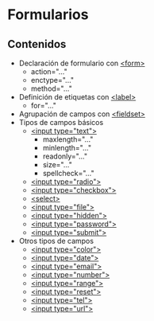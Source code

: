 # Formularios

## Contenidos

* Declaración de formulario con [\<form>](https://developer.mozilla.org/es/docs/Web/HTML/Element/form)
  * action="..."
  * enctype="..."
  * method="..."
* Definición de etiquetas con [\<label>](https://developer.mozilla.org/es/docs/Web/HTML/Element/label)
  * for="..."
* Agrupación de campos con [\<fieldset>](https://developer.mozilla.org/es/docs/Web/HTML/Element/fieldset)
* Tipos de campos básicos
  * [\<input type="text">](https://developer.mozilla.org/en-US/docs/Web/HTML/Element/input/text)
    * maxlength="..."
    * minlength="..."
    * readonly="..."
    * size="..."
    * spellcheck="..."
  * [\<input type="radio">](https://developer.mozilla.org/en-US/docs/Web/HTML/Element/input/radio)
  * [\<input type="checkbox">](https://developer.mozilla.org/es/docs/Web/HTML/Element/input/checkbox)
  * [\<select>](https://developer.mozilla.org/es/docs/Web/HTML/Element/select)
  * [\<input type="file">](https://developer.mozilla.org/en-US/docs/Web/HTML/Element/input/file)
  * [\<input type="hidden">](https://developer.mozilla.org/es/docs/Web/HTML/Element/input/hidden)
  * [\<input type="password">](https://developer.mozilla.org/es/docs/Web/HTML/Element/input/password)
  * [\<input type="submit">](https://developer.mozilla.org/en-US/docs/Web/HTML/Element/input/submit)
* Otros tipos de campos
  * [\<input type="color">](https://developer.mozilla.org/en-US/docs/Web/HTML/Element/input/color)
  * [\<input type="date">](https://developer.mozilla.org/en-US/docs/Web/HTML/Element/input/date)
  * [\<input type="email">](https://developer.mozilla.org/en-US/docs/Web/HTML/Element/input/email)
  * [\<input type="number">](https://developer.mozilla.org/en-US/docs/Web/HTML/Element/input/number)
  * [\<input type="range">](https://developer.mozilla.org/es/docs/Web/HTML/Element/input/range)
  * [\<input type="reset">](https://developer.mozilla.org/en-US/docs/Web/HTML/Element/input/reset)
  * [\<input type="tel">](https://developer.mozilla.org/en-US/docs/Web/HTML/Element/input/tel)
  * [\<input type="url">](https://developer.mozilla.org/en-US/docs/Web/HTML/Element/input/url)
